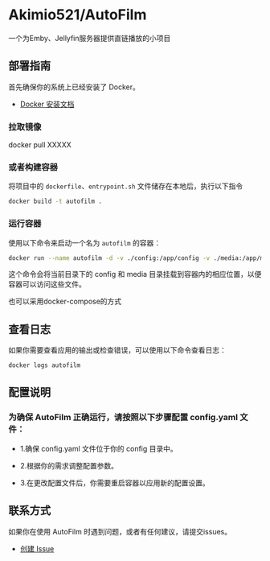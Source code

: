 # Akimio521/AutoFilm

一个为Emby、Jellyfin服务器提供直链播放的小项目

## 部署指南

首先确保你的系统上已经安装了 Docker。

- [Docker 安装文档](https://docs.docker.com/engine/install/)

### 拉取镜像

docker pull XXXXX

### 或者构建容器

将项目中的 `dockerfile`、`entrypoint.sh` 文件储存在本地后，执行以下指令

```bash
docker build -t autofilm .
```

### 运行容器

使用以下命令来启动一个名为 `autofilm` 的容器：

```bash
docker run --name autofilm -d -v ./config:/app/config -v ./media:/app/media autofilm
```

这个命令会将当前目录下的 config 和 media 目录挂载到容器内的相应位置，以便容器可以访问这些文件。

也可以采用docker-compose的方式


## 查看日志

如果你需要查看应用的输出或检查错误，可以使用以下命令查看日志：

```bash
docker logs autofilm
```
## 配置说明

### 为确保 AutoFilm 正确运行，请按照以下步骤配置 config.yaml 文件：

- 1.确保 config.yaml 文件位于你的 config 目录中。

- 2.根据你的需求调整配置参数。

- 3.在更改配置文件后，你需要重启容器以应用新的配置设置。

## 联系方式

如果你在使用 AutoFilm 时遇到问题，或者有任何建议，请提交issues。

- [创建 Issue](https://github.com/Akimio521/AutoFilm/issues)

